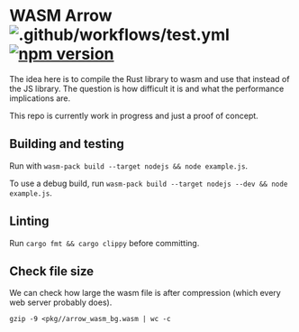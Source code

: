 # WASM Arrow ![.github/workflows/test.yml](https://github.com/domoritz/arrow-wasm/workflows/.github/workflows/test.yml/badge.svg) [![npm version](https://img.shields.io/npm/v/arrow-wasm.svg)](https://www.npmjs.com/package/arrow-wasm)

The idea here is to compile the Rust library to wasm and use that instead of the JS library. The question is how difficult it is and what the performance implications are.

This repo is currently work in progress and just a proof of concept.

## Building and testing

Run with `wasm-pack build --target nodejs && node example.js`.

To use a debug build, run `wasm-pack build --target nodejs --dev && node example.js`.

## Linting

Run `cargo fmt && cargo clippy` before committing.

## Check file size

We can check how large the wasm file is after compression (which every web server probably does).

`gzip -9 <pkg//arrow_wasm_bg.wasm | wc -c`
